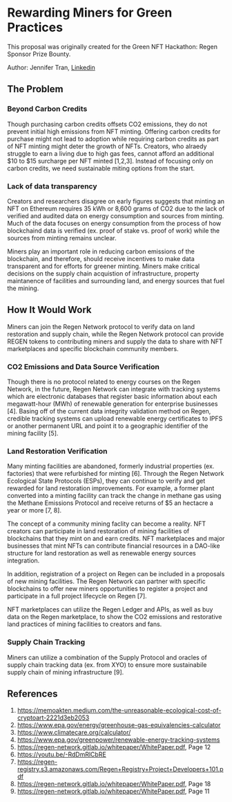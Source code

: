 # Rewarding Miners for Green Practices
This proposal was originally created for the Green NFT Hackathon: Regen Sponsor Prize Bounty.

Author: Jennifer Tran, [Linkedin](https://www.linkedin.com/in/jennifertranlogistics/)

## The Problem

### Beyond Carbon Credits 

Though purchasing carbon credits offsets CO2 emissions, they do not prevent initial high emissions from NFT minting. Offering carbon credits for purchase might not lead to adoption while requiring carbon credits as part of NFT minting might deter the growth of NFTs. Creators, who alraedy struggle to earn a living due to high gas fees, cannot afford an additional $10 to $15 surcharge per NFT minted [1,2,3]. Instead of focusing only on carbon credits, we need sustainable miting options from the start. 

### Lack of data transparency

Creators and researchers disagree on early figures suggests that minting an NFT on Ethereum requires 35 kWh or 8,600 grams of CO2 due to the lack of verified and audited data on energy consumption and sources from minting. Much of the data focuses on energy consumption from the process of how blockchaind data is verified (ex. proof of stake vs. proof of work) while the sources from minting remains unclear.

Miners play an important role in reducing carbon emissions of the blockchain, and therefore, should receive incentives to make data transparent and for efforts for greener minting. Miners make critical decisions on the supply chain acquistion of infrastructure, property maintanence of facilities and surrounding land, and energy sources that fuel the mining.

## How It Would Work

Miners can join the Regen Network protocol to verify data on land restoration and supply chain, while the Regen Network protocol can provide REGEN tokens to contributing miners and supply the data to share with NFT marketplaces and specific blockchain community members. 

### CO2 Emissions and Data Source Verification

Though there is no protocol related to energy courses on the Regen Network, in the future, Regen Network can integrate with tracking systems which are electronic databases that register basic information about each megawatt-hour (MWh) of renewable generation for enterprise businesses [4]. Basing off of the current data integrity validation method on Regen, credible tracking systems can upload renewable energy certificates to IPFS or another permanent URL and point it to a geographic identifier of the mining facility [5]. 

### Land Restoration Verification

Many minting facilities are abandoned, formerly industrial properties (ex. factories) that were refurbished for minting [6]. Through the Regen Network Ecological State Protocols (ESPs), they can continue to verify and get rewarded for land restoration improvements. For example, a former plant converted into a minting facility can track the change in methane gas using the Methane Emissions Protocol and receive returns of $5 an hectacre a year or more [7, 8].

The concept of a community mining faclity can become a reality. NFT creators can participate in land restoration of mining facilities of blockchains that they mint on and earn credits. NFT marketplaces and major businesses that mint NFTs can contribute financial resources in a DAO-like structure for land restoration as well as renewable energy sources integration. 

In addition, registration of a project on Regen can be included in a proposals of new mining facilities. The Regen Network can partner with specific blockchains to offer new miners opportunities to register a project and participate in a full project lifecycle on Regen [7]. 

NFT marketplaces can utilize the Regen Ledger and APIs, as well as buy data on the Regen marketplace, to show the CO2 emissions and restorative land practices of mining facilities to creators and fans. 

### Supply Chain Tracking 

Miners can utilize a combination of the Supply Protocol and oracles of supply chain tracking data (ex. from XYO) to ensure more sustainabile supply chain of mining infrastructure [9].  

## References

1. https://memoakten.medium.com/the-unreasonable-ecological-cost-of-cryptoart-2221d3eb2053
2. https://www.epa.gov/energy/greenhouse-gas-equivalencies-calculator
3. https://www.climatecare.org/calculator/
4. https://www.epa.gov/greenpower/renewable-energy-tracking-systems
5. https://regen-network.gitlab.io/whitepaper/WhitePaper.pdf, Page 12
6. https://youtu.be/-RdDmRlCbRE
7. https://regen-registry.s3.amazonaws.com/Regen+Registry+Project+Developers+101.pdf
8.  https://regen-network.gitlab.io/whitepaper/WhitePaper.pdf, Page 18
9.  https://regen-network.gitlab.io/whitepaper/WhitePaper.pdf, Page 11


